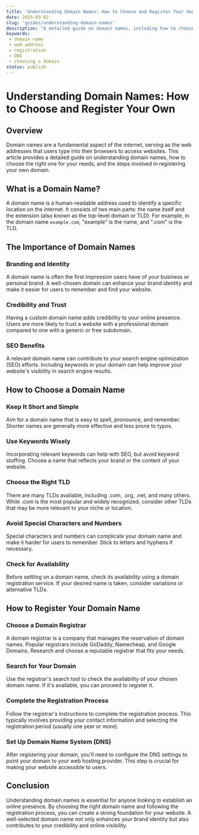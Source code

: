 ```yaml
---
title: 'Understanding Domain Names: How to Choose and Register Your Own'
date: 2025-03-02
slug: 'guides/understanding-domain-names'
description: "A detailed guide on domain names, including how to choose and register your own."
keywords: 
 - domain name
 - web address
 - registration
 - DNS
 - choosing a domain
status: publish
---
```


# Understanding Domain Names: How to Choose and Register Your Own

## Overview

Domain names are a fundamental aspect of the internet, serving as the web addresses that users type into their browsers to access websites. This article provides a detailed guide on understanding domain names, how to choose the right one for your needs, and the steps involved in registering your own domain.

## What is a Domain Name?

A domain name is a human-readable address used to identify a specific location on the internet. It consists of two main parts: the name itself and the extension (also known as the top-level domain or TLD). For example, in the domain name `example.com`, "example" is the name, and ".com" is the TLD.

## The Importance of Domain Names

### Branding and Identity

A domain name is often the first impression users have of your business or personal brand. A well-chosen domain can enhance your brand identity and make it easier for users to remember and find your website.

### Credibility and Trust

Having a custom domain name adds credibility to your online presence. Users are more likely to trust a website with a professional domain compared to one with a generic or free subdomain.

### SEO Benefits

A relevant domain name can contribute to your search engine optimization (SEO) efforts. Including keywords in your domain can help improve your website's visibility in search engine results.

## How to Choose a Domain Name

### Keep It Short and Simple

Aim for a domain name that is easy to spell, pronounce, and remember. Shorter names are generally more effective and less prone to typos.

### Use Keywords Wisely

Incorporating relevant keywords can help with SEO, but avoid keyword stuffing. Choose a name that reflects your brand or the content of your website.

### Choose the Right TLD

There are many TLDs available, including .com, .org, .net, and many others. While .com is the most popular and widely recognized, consider other TLDs that may be more relevant to your niche or location.

### Avoid Special Characters and Numbers

Special characters and numbers can complicate your domain name and make it harder for users to remember. Stick to letters and hyphens if necessary.

### Check for Availability

Before settling on a domain name, check its availability using a domain registration service. If your desired name is taken, consider variations or alternative TLDs.

## How to Register Your Domain Name

### Choose a Domain Registrar

A domain registrar is a company that manages the reservation of domain names. Popular registrars include GoDaddy, Namecheap, and Google Domains. Research and choose a reputable registrar that fits your needs.

### Search for Your Domain

Use the registrar's search tool to check the availability of your chosen domain name. If it's available, you can proceed to register it.

### Complete the Registration Process

Follow the registrar's instructions to complete the registration process. This typically involves providing your contact information and selecting the registration period (usually one year or more).

### Set Up Domain Name System (DNS)

After registering your domain, you'll need to configure the DNS settings to point your domain to your web hosting provider. This step is crucial for making your website accessible to users.

## Conclusion

Understanding domain names is essential for anyone looking to establish an online presence. By choosing the right domain name and following the registration process, you can create a strong foundation for your website. A well-selected domain name not only enhances your brand identity but also contributes to your credibility and online visibility.
